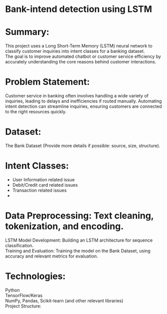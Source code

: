 # Bank-intend detection using LSTM

# Summary:

This project uses a Long Short-Term Memory (LSTM) neural network to classify customer inquiries into intent classes for a banking dataset.<br>
The goal is to improve automated chatbot or customer service efficiency by accurately understanding the core reasons behind customer interactions.
# Problem Statement:

Customer service in banking often involves handling a wide variety of inquiries, leading to delays and inefficiencies if routed manually.
Automating intent detection can streamline inquiries, ensuring customers are connected to the right resources quickly.
# Dataset:

The Bank Dataset (Provide more details if possible: source, size, structure).
# Intent Classes:
- User Information related issue
-  Debit/Credit card related issues
-   Transaction related issues
-   
# Data Preprocessing: Text cleaning, tokenization, and encoding.
LSTM Model Development: Building an LSTM architecture for sequence classification.<br>
Training and Evaluation: Training the model on the Bank Dataset, using accuracy and relevant metrics for evaluation.<br>

# Technologies:
Python<br>
TensorFlow/Keras<br>
NumPy, Pandas, Scikit-learn (and other relevant libraries)<br>
Project Structure:
